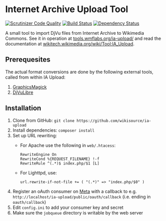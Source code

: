 Internet Archive Upload Tool
============================

[![Scrutinizer Code Quality](https://scrutinizer-ci.com/g/Tpt/ia-upload/badges/quality-score.png?b=master)](https://scrutinizer-ci.com/g/Tpt/ia-upload/?branch=master)
[![Build Status](https://travis-ci.org/wikisource/ia-upload.svg?branch=master)](https://travis-ci.org/wikisource/ia-upload)
[![Dependency Status](https://www.versioneye.com/user/projects/58a64b614ca76f004ed471fa/badge.svg?style=flat-square)](https://www.versioneye.com/user/projects/58a64b614ca76f004ed471fa)

A small tool to import DjVu files from Internet Archive to Wikimedia Commons.
See it in operation at [tools.wmflabs.org/ia-upload/](https://tools.wmflabs.org/ia-upload/)
and read the documentation at [wikitech.wikimedia.org/wiki/Tool:IA_Upload](https://wikitech.wikimedia.org/wiki/Tool:IA_Upload).

## Prerequesites
The actual format conversions are done by the following external tools, called from within IA Upload:

1. [GraphicsMagick](http://www.graphicsmagick.org)
2. [DjVuLibre](https://sourceforge.net/p/djvu/)

## Installation

1. Clone from GitHub: `git clone https://github.com/wikisource/ia-upload` 
2. Install dependencies: `composer install`
3. Set up URL rewriting:
   * For Apache use the following in `web/.htacess`:

         RewriteEngine On
         RewriteCond %{REQUEST_FILENAME} !-f
         RewriteRule ^(.*)$ index.php/$1 [L]

   * For Lighttpd, use:

         url.rewrite-if-not-file += ( "(.*)" => "index.php/$0" )

4. Register an oAuth consumer on [Meta](https://meta.wikimedia.org/wiki/Special:OAuthConsumerRegistration)
   with a callback to e.g. `http://localhost/ia-upload/public/oauth/callback` (i.e. ending in `oauth/callback`)
5. Edit `config.ini` to add your consumer key and secret
6. Make sure the `jobqueue` directory is writable by the web server
